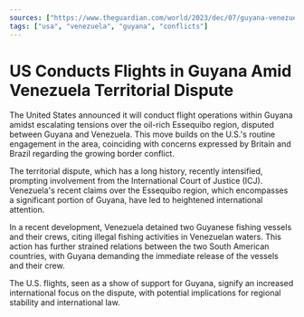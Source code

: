 ```yaml
---
sources: ["https://www.theguardian.com/world/2023/dec/07/guyana-venezuela-land-dispute-us-britain-support", "https://www.reuters.com/world/americas/us-conduct-flight-operations-guyana-concerns-mount-over-border-spat-2023-12-07/"]
tags: ["usa", "venezuela", "guyana", "conflicts"]
---
```


# US Conducts Flights in Guyana Amid Venezuela Territorial Dispute

The United States announced it will conduct flight operations within Guyana amidst escalating tensions over the oil-rich Essequibo region, disputed between Guyana and Venezuela. This move builds on the U.S.'s routine engagement in the area, coinciding with concerns expressed by Britain and Brazil regarding the growing border conflict.

The territorial dispute, which has a long history, recently intensified, prompting involvement from the International Court of Justice (ICJ). Venezuela's recent claims over the Essequibo region, which encompasses a significant portion of Guyana, have led to heightened international attention.

In a recent development, Venezuela detained two Guyanese fishing vessels and their crews, citing illegal fishing activities in Venezuelan waters. This action has further strained relations between the two South American countries, with Guyana demanding the immediate release of the vessels and their crew.

The U.S. flights, seen as a show of support for Guyana, signify an increased international focus on the dispute, with potential implications for regional stability and international law.
